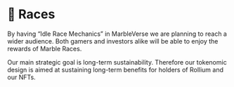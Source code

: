 # 🏁 Races

By having “Idle Race Mechanics” in MarbleVerse we are planning to reach a wider audience. Both gamers and investors alike will be able to enjoy the rewards of Marble Races.

Our main strategic goal is long-term sustainability. Therefore our tokenomic design is aimed at sustaining long-term benefits for holders of Rollium and our NFTs.
